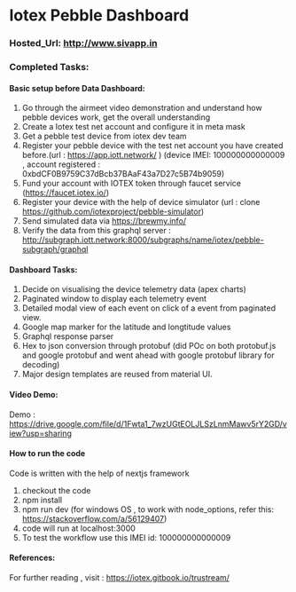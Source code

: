 # Iotex Pebble Dashboard


### Hosted_Url: http://www.sivapp.in

### Completed Tasks:

#### Basic setup before Data Dashboard:
1. Go through the airmeet video demonstration and understand how pebble devices work, get the overall understanding
1. Create a Iotex test net account and configure it in meta mask
1. Get a pebble test device from iotex dev team 
1. Register your pebble device with the test net account you have created before.(url : https://app.iott.network/ ) (device IMEI: 100000000000009 , 
  account registered : 0xbdCF0B9759C37dBcb37BAaF43a7D27c5B74b9059)
1. Fund your account with IOTEX token through faucet service (https://faucet.iotex.io/)
1. Register your device with the help of device simulator (url : clone https://github.com/iotexproject/pebble-simulator)
1. Send simulated data via https://brewmy.info/ 
1. Verify the data from this graphql server : http://subgraph.iott.network:8000/subgraphs/name/iotex/pebble-subgraph/graphql

#### Dashboard Tasks:
1. Decide on visualising the device telemetry data (apex charts)
1. Paginated window to display each telemetry event
1. Detailed modal view of each event on click of a event from paginated view.
1. Google map marker for the latitude and longtitude values
1. Graphql response parser
1. Hex to json conversion through protobuf (did POc on both protobuf.js and google protobuf and went ahead with google protobuf library for decoding)
1. Major design templates are reused from material UI.




#### Video Demo:

Demo : https://drive.google.com/file/d/1Fwta1_7wzUGtEOLJLSzLnmMawv5rY2GD/view?usp=sharing



#### How to run the code

Code is written with the help of nextjs framework
1. checkout the code
1. npm install
1. npm run dev (for windows OS , to work with node_options, refer this: https://stackoverflow.com/a/56129407)
1. code will run at localhost:3000
1. To test the workflow use this IMEI id: 100000000000009

#### References:
 For further reading , visit : https://iotex.gitbook.io/trustream/

